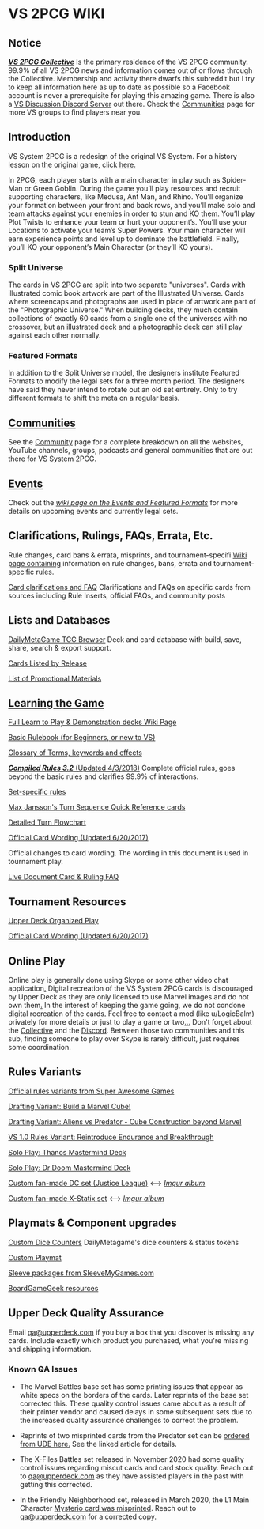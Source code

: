 # **VS 2PCG WIKI**

## **Notice**

[***VS 2PCG Collective***](https://www.facebook.com/groups/860168987351982/)  Is the primary residence of the VS 2PCG community.  99.9% of all VS 2PCG news and information comes out of or flows through the Collective.  Membership and activity there dwarfs this subreddit but I try to keep all information here as up to date as possible so a Facebook account is never a  prerequisite for playing this amazing game.  There is also a [VS Discussion Discord Server](https://discordapp.com/invite/MsSCTdq) out there.  Check the [Communities](https://www.reddit.com/r/VS2PCG/wiki/community) page for more VS groups to find players near you.

## **Introduction**

VS System 2PCG is a redesign of the original VS System.  For a history lesson on the original game, click [here.](https://www.reddit.com/r/VS2PCG/wiki/history)

In 2PCG, each player starts with a main character in play such as Spider-Man or Green Goblin. During the game you’ll play resources and recruit supporting characters, like Medusa, Ant Man, and Rhino. You’ll organize your formation between your front and back rows, and you’ll make solo and team attacks against your enemies in order to stun and KO them. You’ll play Plot Twists to enhance your team or hurt your opponent’s. You’ll use your Locations to activate your team’s Super Powers. Your main character will earn experience points and level up to dominate the battlefield. Finally, you’ll KO your opponent’s Main Character (or they’ll KO yours).

### **Split Universe**

The cards in VS 2PCG are split into two separate "universes".  Cards with illustrated comic book artwork are part of the Illustrated Universe.  Cards where screencaps and photographs are used in place of artwork are part of the "Photographic Universe."  When building decks, they much contain collections of exactly 60 cards from a single one of the universes with no crossover, but an illustrated deck and a photographic deck can still play against each other normally.

### **Featured Formats**

In addition to the Split Universe model, the designers institute Featured Formats to modify the legal sets for a three month period.  The designers have said they never intend to rotate out an old set entirely.  Only to try different formats to shift the meta on a regular basis.

## **[Communities](https://www.reddit.com/r/VS2PCG/wiki/community)**

See the [Community](https://www.reddit.com/r/VS2PCG/wiki/community) page for a complete breakdown on all the websites, YouTube channels, groups, podcasts and general communities that are out there for VS System 2PCG.

## [**Events**](https://www.reddit.com/r/VS2PCG/wiki/events)

Check out the [*wiki page on the Events and Featured Formats*](https://www.reddit.com/r/VS2PCG/wiki/events) for more details on upcoming events and currently legal sets.

## **Clarifications, Rulings, FAQs, Errata, Etc.**

Rule changes, card bans & errata, misprints, and tournament-specifi
[Wiki page containing](https://www.reddit.com/r/VS2PCG/wiki/rulings) information on rule changes, bans, errata and tournament-specific rules.

[Card clarifications and FAQ](https://www.reddit.com/r/VS2PCG/wiki/rules-insert) Clarifications and FAQs on specific cards from sources including Rule Inserts, official FAQs, and community posts

## **Lists and Databases**

[DailyMetaGame TCG Browser](http://vs.tcgbrowser.com/#!/cards) Deck and card database with build, save, share, search & export support.

[Cards Listed by Release](https://www.reddit.com/r/VS2PCG/wiki/card-lists)

[List of Promotional Materials](https://www.reddit.com/r/VS2PCG/wiki/promos)

## [**Learning the Game**](https://www.reddit.com/r/VS2PCG/wiki/how-to-play)

[Full Learn to Play & Demonstration decks Wiki Page](https://www.reddit.com/r/VS2PCG/wiki/how-to-play)

[Basic Rulebook (for Beginners, or new to VS)](http://www.upperdeck.com/OP/RuleBooks/Vs_2PCG_Alien_Rules.pdf)

[Glossary of Terms, keywords and effects](https://www.reddit.com/r/VS2PCG/wiki/glossary)

[***Compiled Rules 3.2*** (Updated 4/3/2018)](https://docs.google.com/document/d/1nF6Wh6sNSTgopLu9-3p4P58LSq-pC-bxInOnBTvhRwc/edit)  Complete official rules, goes beyond the basic rules and clarifies 99.9% of interactions.

[Set-specific rules](http://www.upperdeck.com/op/GameRules.aspx)

[Max Jansson's Turn Sequence Quick Reference cards](https://docs.google.com/document/d/1d8gcH95KyW-QaOeBCvJePuf-V-a5-MewJ2KMk-KP2vE/edit)

[Detailed Turn Flowchart](https://i.imgur.com/DQOYFyf.png)

[Official Card Wording (Updated 6/20/2017)](https://docs.google.com/spreadsheets/d/1_PleEi0K_Kk13JeaFUe65-R-oW0Esko3k2hObRAh21U/edit#gid=0)

Official changes to card wording.  The wording in this document is used in tournament play.

[Live Document Card & Ruling FAQ](https://docs.google.com/spreadsheets/d/1gLys7fnWZkKv1MHIYMdfY8H8wvHDVcmqH-TI5prjjKU/edit#gid=2117603458)

## **Tournament Resources**

[Upper Deck Organized Play](http://www.upperdeck.com/op/)

[Official Card Wording (Updated 6/20/2017)](https://docs.google.com/spreadsheets/d/1_PleEi0K_Kk13JeaFUe65-R-oW0Esko3k2hObRAh21U/edit#gid=0)

## **Online Play**

Online play is generally done using Skype or some other video chat application[.](https://steamcommunity.com/sharedfiles/filedetails/?id=918650085 "Online Play")  Digital recreation of the VS System 2PCG cards is discouraged by Upper Deck as they are only licensed to use Marvel images and do not own them[.](https://steamcommunity.com/sharedfiles/filedetails/?id=918650085 "Online Play")  In the interest of keeping the game going, we do not condone digital recreation of the cards[.](https://steamcommunity.com/sharedfiles/filedetails/?id=918650085 "Online Play")  Feel free to contact a mod (like u/LogicBalm) privately for more details or just to play a game or two[.](https://steamcommunity.com/sharedfiles/filedetails/?id=918650085 "Online Play")[.](https://steamcommunity.com/sharedfiles/filedetails/?id=918650085 "Online Play")[.](https://steamcommunity.com/sharedfiles/filedetails/?id=918650085 "Online Play")  Don't forget about the [Collective](https://www.facebook.com/groups/860168987351982/) and the [Discord](https://discordapp.com/invite/MsSCTdq).  Between those two communities and this sub, finding someone to play over Skype is rarely difficult, just requires some coordination.

## **Rules Variants**

[Official rules variants from Super Awesome Games](https://www.reddit.com/r/VS2PCG/comments/6n3v94/official_vs_2pcg_casual_scenarios/)

[Drafting Variant: Build a Marvel Cube!](https://docs.google.com/document/d/1Xt3E74VpfgekmvD-MrGQwqXpr6ck3_4RT7g_3AhYjRQ/edit)

[Drafting Variant: Aliens vs Predator - Cube Construction beyond Marvel](https://docs.google.com/document/d/1iMf_ZtrpGL6Y1ux1mNAcQGJ1HAj0SS4bvVmXmcyseiQ/edit?fbclid=IwAR2Ln_g7sYHLSYYpRGlyjW0cid-v1Bf2Xu3kHQTpCQIIQvqFSaHr7LigxdY)

[VS 1.0 Rules Variant: Reintroduce Endurance and Breakthrough](https://theplayset.com/2018/03/15/a-new-way-to-play/)

[Solo Play: Thanos Mastermind Deck](https://boardgamegeek.com/filepage/162053/single-co-op-thanos-deck-mastermind-format)

[Solo Play: Dr Doom Mastermind Deck](https://boardgamegeek.com/filepage/161758/single-co-op-dr-doom-deck-mastermind-format)

[Custom fan-made DC set (Justice League)](https://boardgamegeek.com/filepage/155387/jla-10) <-->  [*Imgur album*](https://imgur.com/a/wCz26)

[Custom fan-made X-Statix set](https://boardgamegeek.com/filepage/155326/x-statix-mini-expansion-101) <--> [*Imgur album*](https://imgur.com/a/CJ0k0)

## **Playmats & Component upgrades**

[Custom Dice Counters](https://goo.gl/X6BPDn)    DailyMetagame's dice counters & status tokens

[Custom Playmat](https://www.inkedgaming.com/products/daily-metagame-versus-playmat)

[Sleeve packages from SleeveMyGames.com](https://sleevemygames.com/products/tcg-trading-card-games-1)

[BoardGameGeek resources](https://boardgamegeek.com/boardgame/178892/vs-system-2pcg-marvel-battles/files)

## **Upper Deck Quality Assurance**

Email qa@upperdeck.com if you buy a box that you discover is missing any cards.  Include exactly which product you purchased, what you're missing and shipping information.

### Known QA Issues

* The Marvel Battles base set has some printing issues that appear as white specs on the borders of the cards.  Later reprints of the base set corrected this.  These quality control issues came about as a result of their printer vendor and caused delays in some subsequent sets due to the increased quality assurance challenges to correct the problem.

* Reprints of two misprinted cards from the Predator set can be [ordered from UDE here.](http://upperdeckblog.com/2018/01/vs-system-2pcg-the-predator-battles-card-replacement-redemption/)  See the linked article for details.

* The X-Files Battles set released in November 2020 had some quality control issues regarding miscut cards and card stock quality.  Reach out to qa@upperdeck.com as they have assisted players in the past with getting this corrected.

* In the Friendly Neighborhood set, released in March 2020, the L1 Main Character [Mysterio card was misprinted](https://www.upperdeckblog.com/2020/03/vs-system-2pcg-friendly-neighborhood-card-preview-mysterious/?fbclid=IwAR0Fuo-OuTRNMy2Urd5l-wLPZtrnAg4Nsx70IBAonWCNN72WcPEgBMUvWlA).  Reach out to qa@upperdeck.com for a corrected copy.
<!--stackedit_data:
eyJoaXN0b3J5IjpbMjA4OTQ2NDc3Nl19
-->